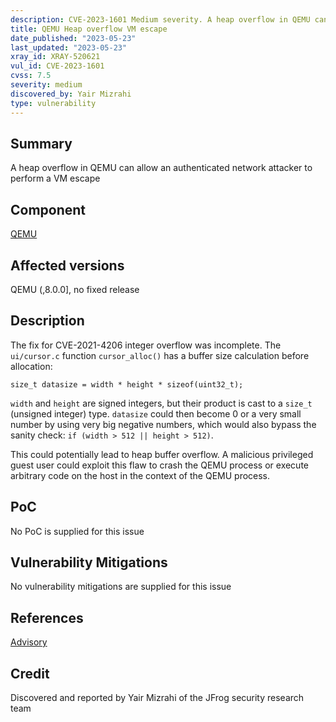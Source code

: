 ```yaml
---
description: CVE-2023-1601 Medium severity. A heap overflow in QEMU can allow an authenticated network attacker to perform a VM escape
title: QEMU Heap overflow VM escape
date_published: "2023-05-23"
last_updated: "2023-05-23"
xray_id: XRAY-520621
vul_id: CVE-2023-1601
cvss: 7.5
severity: medium
discovered_by: Yair Mizrahi
type: vulnerability
---
```

## Summary
A heap overflow in QEMU can allow an authenticated network attacker to perform a VM escape

## Component

[QEMU](https://www.qemu.org/)

## Affected versions

QEMU (,8.0.0], no fixed release

## Description

The fix for CVE-2021-4206 integer overflow was incomplete.
The `ui/cursor.c` function `cursor_alloc()` has a buffer size calculation before allocation:
```
size_t datasize = width * height * sizeof(uint32_t);
```

`width` and `height` are signed integers, but their product is cast to a `size_t` (unsigned integer) type.
`datasize` could then become 0 or a very small number by using very big negative numbers, which would also bypass the sanity check: `if (width > 512 || height > 512)`.

This could potentially lead to heap buffer overflow.
A malicious privileged guest user could exploit this flaw to crash the QEMU process or execute arbitrary code on the host in the context of the QEMU process.

## PoC

No PoC is supplied for this issue

## Vulnerability Mitigations

No vulnerability mitigations are supplied for this issue

## References

[Advisory](https://access.redhat.com/security/cve/CVE-2023-1601)

## Credit

Discovered and reported by Yair Mizrahi of the JFrog security research team
